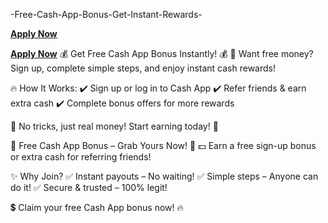 -Free-Cash-App-Bonus-Get-Instant-Rewards-

**[Apply Now](https://shorturl.at/zCIZ9)**

**[Apply Now](https://shorturl.at/zCIZ9)**
💰 Get Free Cash App Bonus Instantly! 💰
🚀 Want free money? Sign up, complete simple steps, and enjoy instant cash rewards!

🔥 How It Works:
✔️ Sign up or log in to Cash App
✔️ Refer friends & earn extra cash
✔️ Complete bonus offers for more rewards

💸 No tricks, just real money! Start earning today! 🎉

🎁 Free Cash App Bonus – Grab Yours Now! 🎁
💵 Earn a free sign-up bonus or extra cash for referring friends!

✨ Why Join?
✅ Instant payouts – No waiting!
✅ Simple steps – Anyone can do it!
✅ Secure & trusted – 100% legit!

💲 Claim your free Cash App bonus now! 🔥
